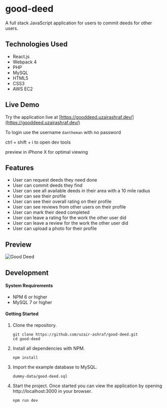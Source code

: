 # good-deed

A full stack JavaScript application for users to commit deeds for other users.

## Technologies Used

- React.js
- Webpack 4
- PHP
- MySQL
- HTML5
- CSS3
- AWS EC2

## Live Demo

Try the application live at [https://gooddeed.uzairashraf.dev/](https://gooddeed.uzairashraf.dev/)

To login use the username ```dantheman``` with no password

ctrl + shift + i to open dev tools

preview in iPhone X for optimal viewing

## Features

- User can request deeds they need done
- User can commit deeds they find
- User can see all available deeds in their area with a 10 mile radius
- User can see their profile
- User can see their overall rating on their profile
- User can see reviews from other users on their profile
- User can mark their deed completed
- User can leave a rating for the work the other user did
- User can leave a review for the work the other user did
- User can upload a photo for their profile


## Preview

![Good Deed](images/sgt-react.gif)


## Development

#### System Requirements

- NPM 6 or higher
- MySQL 7 or higher

#### Getting Started

1. Clone the repository.

    ```shell
    git clone https://github.com/uzair-ashraf/good-deed.git
    cd good-deed
    ```

1. Install all dependencies with NPM.

    ```shell
    npm install
    ```

1. Import the example database to MySQL.

    ```shell
    dummy-data/good-deed.sql
    ```

1. Start the project. Once started you can view the application by opening http://localhost:3000 in your browser.

    ```shell
    npm run dev
    ```
